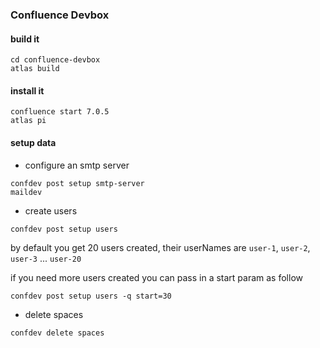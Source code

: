 ### Confluence Devbox


#### build it

```
cd confluence-devbox
atlas build
```

#### install it

```
confluence start 7.0.5
atlas pi
```

#### setup data

* configure an smtp server
```
confdev post setup smtp-server
maildev
```

* create users
```
confdev post setup users
```

by default you get 20 users created, their userNames are `user-1`, `user-2`, `user-3` ... `user-20`

if you need more users created you can pass in a start param as follow

```
confdev post setup users -q start=30
```

* delete spaces

```
confdev delete spaces
```

